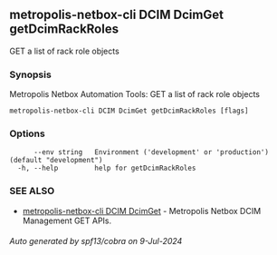 ## metropolis-netbox-cli DCIM DcimGet getDcimRackRoles

GET a list of rack role objects

### Synopsis


Metropolis Netbox Automation Tools:
  GET a list of rack role objects

```
metropolis-netbox-cli DCIM DcimGet getDcimRackRoles [flags]
```

### Options

```
      --env string   Environment ('development' or 'production') (default "development")
  -h, --help         help for getDcimRackRoles
```

### SEE ALSO

* [metropolis-netbox-cli DCIM DcimGet]()	 - Metropolis Netbox DCIM Management GET APIs.

###### Auto generated by spf13/cobra on 9-Jul-2024
